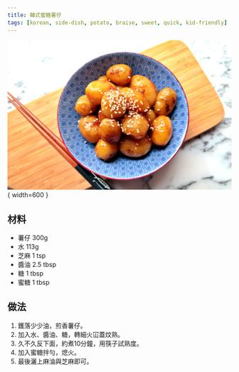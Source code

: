 ```yaml
---
title: 韓式蜜糖薯仔
tags: [korean, side-dish, potato, braise, sweet, quick, kid-friendly]
---
```


![韓式蜜糖薯仔](../images/potato-honey.jpg){ width=600 }

## 材料
- 薯仔 300g  
- 水 113g  
- 芝麻 1 tsp  
- 醬油 2.5 tbsp  
- 糖 1 tbsp  
- 蜜糖 1 tbsp  

## 做法
1. 鑊落少少油，煎香薯仔。  
2. 加入水、醬油、糖，轉細火冚蓋炆熟。  
3. 久不久反下面，約煮10分鐘，用筷子試熟度。  
4. 加入蜜糖拌勻，熄火。  
5. 最後灑上麻油與芝麻即可。  
